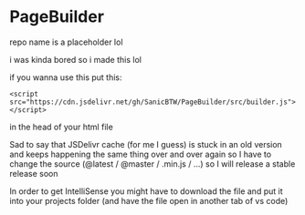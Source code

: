 # PageBuilder
repo name is a placeholder lol

i was kinda bored so i made this lol

if you wanna use this put this:

`<script src="https://cdn.jsdelivr.net/gh/SanicBTW/PageBuilder/src/builder.js"></script>`

in the head of your html file

Sad to say that JSDelivr cache (for me I guess) is stuck in an old version and keeps happening the same thing over and over again so I have to change the source (@latest / @master / .min.js / ...) so I will release a stable release soon

In order to get IntelliSense you might have to download the file and put it into your projects folder (and have the file open in another tab of vs code)